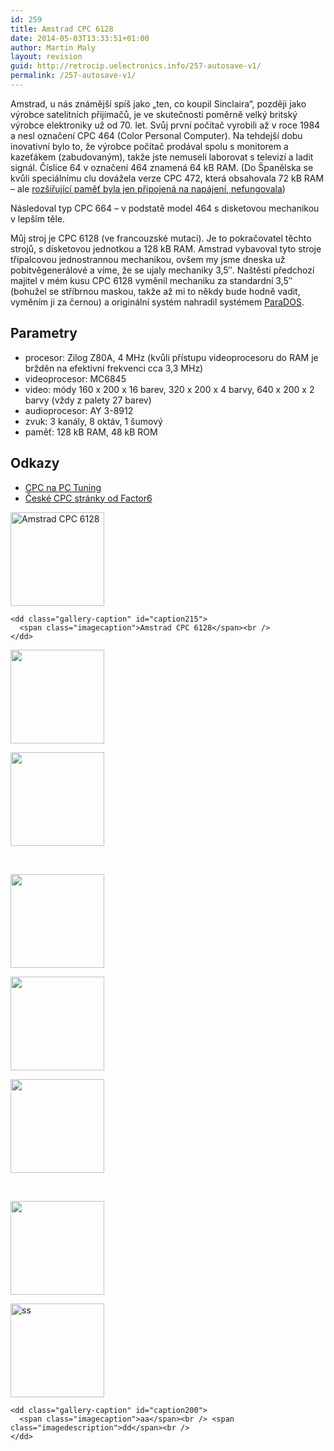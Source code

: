 ```yaml
---
id: 259
title: Amstrad CPC 6128
date: 2014-05-03T13:33:51+01:00
author: Martin Maly
layout: revision
guid: http://retrocip.uelectronics.info/257-autosave-v1/
permalink: /257-autosave-v1/
---
```

Amstrad, u nás známější spíš jako &#8222;ten, co koupil Sinclaira&#8220;, později jako výrobce satelitních přijímačů, je ve skutečnosti poměrně velký britský výrobce elektroniky už od 70. let. Svůj první počítač vyrobili až v roce 1984 a nesl označení CPC 464 (Color Personal Computer). Na tehdejší dobu inovativní bylo to, že výrobce počítač prodával spolu s monitorem a kazeťákem (zabudovaným), takže jste nemuseli laborovat s televizí a ladit signál. Číslice 64 v označení 464 znamená 64 kB RAM. (Do Španělska se kvůli speciálnímu clu dovážela verze CPC 472, která obsahovala 72 kB RAM &#8211; ale [rozšiřující paměť byla jen připojená na napájení, nefungovala](http://www.cpcwiki.eu/index.php/File:Amstrad_472_detail_motherboard.jpg))

Následoval typ CPC 664 &#8211; v podstatě model 464 s disketovou mechanikou v lepším těle.

Můj stroj je CPC 6128 (ve francouzské mutaci). Je to pokračovatel těchto strojů, s disketovou jednotkou a 128 kB RAM. Amstrad vybavoval tyto stroje třípalcovou jednostrannou mechanikou, ovšem my jsme dneska už pobitvěgenerálové a víme, že se ujaly mechaniky 3,5&#8243;. Naštěstí předchozí majitel v mém kusu CPC 6128 vyměnil mechaniku za standardní 3,5&#8243; (bohužel se stříbrnou maskou, takže až mi to někdy bude hodně vadit, vyměním ji za černou) a originální systém nahradil systémem [ParaDOS](http://www.cpcwiki.eu/index.php/ParaDOS).

## Parametry

  * procesor: Zilog Z80A, 4 MHz (kvůli přístupu videoprocesoru do RAM je bržděn na efektivní frekvenci cca 3,3 MHz)
  * videoprocesor: MC6845
  * video: módy 160 x 200 x 16 barev, 320 x 200 x 4 barvy, 640 x 200 x 2 barvy (vždy z palety 27 barev)
  * audioprocesor: AY 3-8912
  * zvuk: 3 kanály, 8 oktáv, 1 šumový
  * paměť: 128 kB RAM, 48 kB ROM

## Odkazy

  * [CPC na PC Tuning](http://pctuning.tyden.cz/hardware/multimedia-zvuk-tv/27526-uvaha-zahadny-amstrad-vlivny-evropsky-vyrobce)
  * [České CPC stránky od Factor6](http://factor6.ic.cz/cpc/)

<div id='gallery-32' class='gallery galleryid-259 gallery-columns-3 gallery-size-thumbnail gallery1'>
  <dl class="gallery-item">
    <dt class="gallery-icon">
      <a href="http://retrocip.cz/wp-content/uploads/sites/6/2014/05/IMG_20140503_092657.jpg" title="Amstrad CPC 6128" class="highslide" onclick="return hs.expand(this,{captionId:'caption215'})"><img src="http://retrocip.cz/wp-content/uploads/sites/6/2014/05/IMG_20140503_092657-150x150.jpg" width="150" height="150" alt="Amstrad CPC 6128" /></a>
    </dt>
    
    <dd class="gallery-caption" id="caption215">
      <span class="imagecaption">Amstrad CPC 6128</span><br />
    </dd>
  </dl>
  
  <dl class="gallery-item">
    <dt class="gallery-icon">
      <a href="http://retrocip.cz/wp-content/uploads/sites/6/2014/05/IMG_20140503_092708.jpg" title="" class="highslide" onclick="return hs.expand(this,{captionId:'caption214'})"><img src="http://retrocip.cz/wp-content/uploads/sites/6/2014/05/IMG_20140503_092708-150x150.jpg" width="150" height="150" alt="" /></a>
    </dt>
  </dl>
  
  <dl class="gallery-item">
    <dt class="gallery-icon">
      <a href="http://retrocip.cz/wp-content/uploads/sites/6/2014/05/IMG_20140503_092729.jpg" title="" class="highslide" onclick="return hs.expand(this,{captionId:'caption213'})"><img src="http://retrocip.cz/wp-content/uploads/sites/6/2014/05/IMG_20140503_092729-150x150.jpg" width="150" height="150" alt="" /></a>
    </dt>
  </dl>
  
  <br style="clear: both" />
  
  <dl class="gallery-item">
    <dt class="gallery-icon">
      <a href="http://retrocip.cz/wp-content/uploads/sites/6/2014/05/IMG_20140503_092736.jpg" title="" class="highslide" onclick="return hs.expand(this,{captionId:'caption212'})"><img src="http://retrocip.cz/wp-content/uploads/sites/6/2014/05/IMG_20140503_092736-150x150.jpg" width="150" height="150" alt="" /></a>
    </dt>
  </dl>
  
  <dl class="gallery-item">
    <dt class="gallery-icon">
      <a href="http://retrocip.cz/wp-content/uploads/sites/6/2014/05/IMG_20140503_092747.jpg" title="" class="highslide" onclick="return hs.expand(this,{captionId:'caption211'})"><img src="http://retrocip.cz/wp-content/uploads/sites/6/2014/05/IMG_20140503_092747-150x150.jpg" width="150" height="150" alt="" /></a>
    </dt>
  </dl>
  
  <dl class="gallery-item">
    <dt class="gallery-icon">
      <a href="http://retrocip.cz/wp-content/uploads/sites/6/2014/05/IMG_20140503_092822.jpg" title="" class="highslide" onclick="return hs.expand(this,{captionId:'caption210'})"><img src="http://retrocip.cz/wp-content/uploads/sites/6/2014/05/IMG_20140503_092822-150x150.jpg" width="150" height="150" alt="" /></a>
    </dt>
  </dl>
  
  <br style="clear: both" />
  
  <dl class="gallery-item">
    <dt class="gallery-icon">
      <a href="http://retrocip.cz/wp-content/uploads/sites/6/2014/05/IMG_20140503_092845.jpg" title="" class="highslide" onclick="return hs.expand(this,{captionId:'caption209'})"><img src="http://retrocip.cz/wp-content/uploads/sites/6/2014/05/IMG_20140503_092845-150x150.jpg" width="150" height="150" alt="" /></a>
    </dt>
  </dl>
  
  <dl class="gallery-item">
    <dt class="gallery-icon">
      <a href="http://retrocip.cz/wp-content/uploads/sites/6/2014/05/IMG_20140503_092722.jpg" title="aa" class="highslide" onclick="return hs.expand(this,{captionId:'caption200'})"><img src="http://retrocip.cz/wp-content/uploads/sites/6/2014/05/IMG_20140503_092722-150x150.jpg" width="150" height="150" alt="ss" /></a>
    </dt>
    
    <dd class="gallery-caption" id="caption200">
      <span class="imagecaption">aa</span><br /> <span class="imagedescription">dd</span><br />
    </dd>
  </dl>
  
  <br style='clear: both' />
</div>